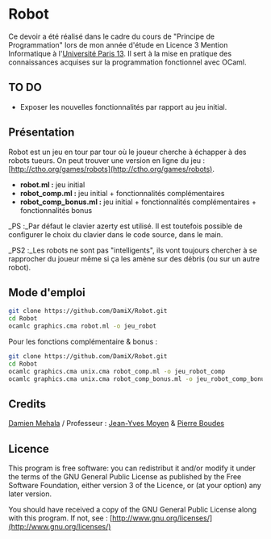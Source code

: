 Robot
=====
Ce devoir a été réalisé dans le cadre du cours de "Principe de Programmation" lors de mon année d'étude en Licence 3 Mention Informatique à l'[Université Paris 13](https://www.univ-paris13.fr/). Il sert à la mise en pratique des connaissances acquises sur la programmation fonctionnel avec OCaml.

TO DO
-----
* Exposer les nouvelles fonctionnalités par rapport au jeu initial.

Présentation
------------
Robot est un jeu en tour par tour où le joueur cherche à échapper à des robots tueurs. On peut trouver une version en ligne du jeu : [http://ctho.org/games/robots](http://ctho.org/games/robots).

* **robot.ml :** jeu initial
* **robot_comp.ml :** jeu initial + fonctionnalités complémentaires
* **robot_comp_bonus.ml :** jeu initial + fonctionnalités complémentaires + fonctionnalités bonus

_PS :_Par défaut le clavier azerty est utilisé. Il est toutefois possible de configurer le choix du clavier dans le code source, dans le main.

_PS2 :_Les robots ne sont pas "intelligents", ils vont toujours chercher à se rapprocher du joueur même si ça les amène sur des débris (ou sur un autre robot).

Mode d'emploi
-------------
````bash
git clone https://github.com/DamiX/Robot.git
cd Robot
ocamlc graphics.cma robot.ml -o jeu_robot
````

Pour les fonctions complémentaire & bonus :
````bash
git clone https://github.com/DamiX/Robot.git
cd Robot
ocamlc graphics.cma unix.cma robot_comp.ml -o jeu_robot_comp
ocamlc graphics.cma unix.cma robot_comp_bonus.ml -o jeu_robot_comp_bonus
````
Credits
-------
[Damien Mehala](mailto:damien.mehala@me.com) / Professeur : [Jean-Yves Moyen](https://lipn.univ-paris13.fr/~moyen) & [Pierre Boudes](https://mindsized.org)

Licence
-------
This program is free software: you can redistribut it and/or modify it under the terms of the GNU General Public License as published by the Free Software Foundation, either version 3 of the Licence, or (at your option) any later version.

You should have received a copy of the GNU General Public License along with this program. If not, see : [http://www.gnu.org/licenses/](http://www.gnu.org/licenses/)

